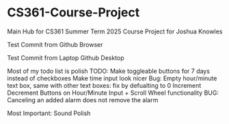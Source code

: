 # CS361-Course-Project
Main Hub for CS361 Summer Term 2025 Course Project for Joshua Knowles

Test Commit from Github Browser

Test Commit from Laptop Github Desktop

Most of my todo list is polish
TODO:
Make toggleable buttons for 7 days instead of checkboxes
Make time input look nicer
Bug: Empty hour/minute text box, same with other text boxes: fix by defualting to 0
Increment Decrement Buttons on Hour/Minute Input + Scroll Wheel functionality
BUG: Canceling an added alarm does not remove the alarm

Most Important:
Sound
Polish